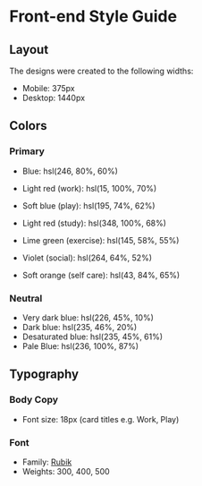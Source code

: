 # Front-end Style Guide

## Layout

The designs were created to the following widths:

-   Mobile: 375px
-   Desktop: 1440px

## Colors

### Primary

-   Blue: hsl(246, 80%, 60%)

-   Light red (work): hsl(15, 100%, 70%)
-   Soft blue (play): hsl(195, 74%, 62%)
-   Light red (study): hsl(348, 100%, 68%)
-   Lime green (exercise): hsl(145, 58%, 55%)
-   Violet (social): hsl(264, 64%, 52%)
-   Soft orange (self care): hsl(43, 84%, 65%)

### Neutral

-   Very dark blue: hsl(226, 45%, 10%)
-   Dark blue: hsl(235, 46%, 20%)
-   Desaturated blue: hsl(235, 45%, 61%)
-   Pale Blue: hsl(236, 100%, 87%)

## Typography

### Body Copy

-   Font size: 18px (card titles e.g. Work, Play)

### Font

-   Family: [Rubik](https://fonts.google.com/specimen/Rubik)
-   Weights: 300, 400, 500
